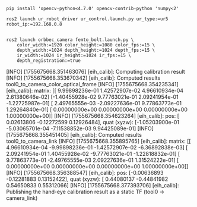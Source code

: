 


```
pip install 'opencv-python<4.7.0' opencv-contrib-python 'numpy<2'
```

```
ros2 launch ur_robot_driver ur_control.launch.py ur_type:=ur5 robot_ip:=192.168.0.8 


ros2 launch orbbec_camera femto_bolt.launch.py \
    color_width:=1920 color_height:=1080 color_fps:=15 \
    depth_width:=1024 depth_height:=1024 depth_fps:=15 \
    ir_width:=1024 ir_height:=1024 ir_fps:=15 \
    depth_registration:=true 

```

[INFO] [1755675668.351463076] [eih_calib]: Computing calibration result
[INFO] [1755675668.353670342] [eih_calib]: Computed results tool0_to_camera_color_optical_frame
[INFO] [1755675668.354235341] [eih_calib]: matrix: 
[[ 9.99898236e-01  1.42572907e-02  4.96610934e-04  2.61380646e-02]
 [-1.40455928e-02  9.77763021e-01  2.09241954e-01 -1.22725987e-01]
 [ 2.49765555e-03 -2.09227636e-01  9.77863773e-01  1.29264840e-01]
 [ 0.00000000e+00  0.00000000e+00  0.00000000e+00  1.00000000e+00]]
[INFO] [1755675668.354623264] [eih_calib]: pos: [ 0.02613806 -0.12272599  0.12926484], quat (xyzw): [-1.05203900e-01 -5.03065701e-04 -7.11538852e-03  9.94425089e-01]
[INFO] [1755675668.355451405] [eih_calib]: Computed results tool0_to_camera_link
[INFO] [1755675668.355895765] [eih_calib]: matrix: 
[[ 4.96610934e-04 -9.99898236e-01 -1.42572907e-02 -6.36892838e-03]
 [ 2.09241954e-01  1.40455928e-02 -9.77763021e-01 -1.22818832e-01]
 [ 9.77863773e-01 -2.49765555e-03  2.09227636e-01  1.31524222e-01]
 [ 0.00000000e+00  0.00000000e+00  0.00000000e+00  1.00000000e+00]]
[INFO] [1755675668.356388547] [eih_calib]: pos: [-0.00636893 -0.12281883  0.13152422], quat (xyzw): [ 0.44080137 -0.44841982  0.54650833  0.55312066]
[INFO] [1755675668.377393706] [eih_calib]: Publishing the hand-eye calibration result as a static TF (tool0 -> camera_link)